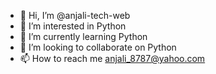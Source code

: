 - 👋 Hi, I’m @anjali-tech-web
- 👀 I’m interested in Python
- 🌱 I’m currently learning Python
- 💞️ I’m looking to collaborate on Python
- 📫 How to reach me anjali_8787@yahoo.com

<!---
anjali-tech-web/anjali-tech-web is a ✨ special ✨ repository because its `README.md` (this file) appears on your GitHub profile.
You can click the Preview link to take a look at your changes.
--->
